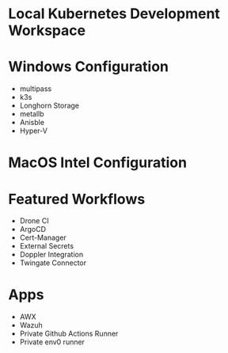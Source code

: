 # Local Kubernetes Development Workspace


# Windows Configuration
- multipass
- k3s
- Longhorn Storage
- metallb
- Anisble
- Hyper-V

# MacOS Intel Configuration


# Featured Workflows
- Drone CI
- ArgoCD
- Cert-Manager
- External Secrets
- Doppler Integration
- Twingate Connector

# Apps
- AWX
- Wazuh
- Private Github Actions Runner
- Private env0 runner
